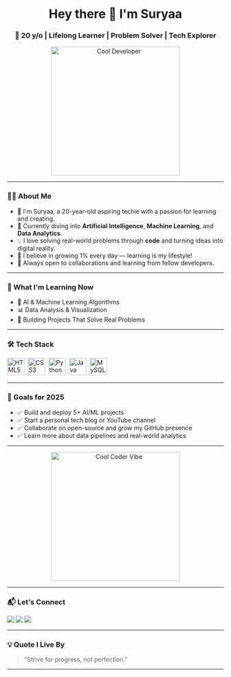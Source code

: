 <!-- Suryaa's GitHub Profile README -->

<h1 align="center">Hey there 👋 I'm Suryaa</h1>
<h3 align="center">🧠 20 y/o | Lifelong Learner | Problem Solver | Tech Explorer</h3>

<p align="center">
  <img src="https://cdn.dribbble.com/users/1708816/screenshots/15637256/media/f9826f0af1a37966a1dcf57a42638e85.gif" width="300" alt="Cool Developer"/>
</p>

---

### 🧑‍💻 About Me

- 👋 I'm Suryaa, a 20-year-old aspiring techie with a passion for learning and creating.
- 🚀 Currently diving into **Artificial Intelligence**, **Machine Learning**, and **Data Analytics**.
- 💡 I love solving real-world problems through **code** and turning ideas into digital reality.
- 🌱 I believe in growing 1% every day — learning is my lifestyle!
- 🤝 Always open to collaborations and learning from fellow developers.

---

### 🚀 What I'm Learning Now

- 🤖 AI & Machine Learning Algorithms  
- 📊 Data Analysis & Visualization  
- 🧩 Building Projects That Solve Real Problems  

---

### 🛠️ Tech Stack

<p align="left">
  <img src="https://cdn.jsdelivr.net/gh/devicons/devicon/icons/html5/html5-original.svg" width="40" height="40" alt="HTML5"/>&nbsp;
  <img src="https://cdn.jsdelivr.net/gh/devicons/devicon/icons/css3/css3-original.svg" width="40" height="40" alt="CSS3"/>&nbsp;
  <img src="https://cdn.jsdelivr.net/gh/devicons/devicon/icons/python/python-original.svg" width="40" height="40" alt="Python"/>&nbsp;
  <img src="https://cdn.jsdelivr.net/gh/devicons/devicon/icons/java/java-original.svg" width="40" height="40" alt="Java"/>&nbsp;
  <img src="https://cdn.jsdelivr.net/gh/devicons/devicon/icons/mysql/mysql-original.svg" width="40" height="40" alt="MySQL"/>&nbsp;
</p>

---

### 🎯 Goals for 2025

- ✅ Build and deploy 5+ AI/ML projects  
- ✅ Start a personal tech blog or YouTube channel  
- ✅ Collaborate on open-source and grow my GitHub presence  
- ✅ Learn more about data pipelines and real-world analytics  

---


<p align="center">
  <img src="https://cdn.dribbble.com/users/730703/screenshots/4187796/media/bc8d0e0b68a2120d4b8e42b96c45f8a5.gif" width="300" alt="Cool Coder Vibe"/>
</p>

---

### 📬 Let's Connect

<p align="left">
  <a href="https://www.linkedin.com" target="_blank"><img src="https://img.shields.io/badge/LinkedIn-blue?style=for-the-badge&logo=linkedin&logoColor=white"/></a>
  <a href="https://www.instagram.com" target="_blank"><img src="https://img.shields.io/badge/Instagram-E4405F?style=for-the-badge&logo=instagram&logoColor=white"/></a>
  <a href="mailto:youremail@example.com" target="_blank"><img src="https://img.shields.io/badge/Gmail-D14836?style=for-the-badge&logo=gmail&logoColor=white"/></a>
</p>

---

### 💡 Quote I Live By

> "Strive for progress, not perfection."

---

